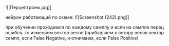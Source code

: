 ![[Перцептроны.jpg]]

нейрон работающий по схеме:
![[Screenshot (242).png]]

при обучении проходимся по каждому семплу и если на семпле перец ошибся, то изменяем вектор весов (прибавляем к ветору весов вектор семпл, если False Negative, и отнимаем, если False Positive)